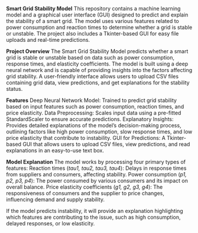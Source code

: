 **Smart Grid Stability Model**
This repository contains a machine learning model and a graphical user interface (GUI) designed to predict and explain the stability of a smart grid. The model uses various features related to power consumption and reaction times to determine whether a grid is stable or unstable. The project also includes a Tkinter-based GUI for easy file uploads and real-time predictions.

**Project Overview**
The Smart Grid Stability Model predicts whether a smart grid is stable or unstable based on data such as power consumption, response times, and elasticity coefficients. The model is built using a deep neural network and is capable of providing insights into the factors affecting grid stability. A user-friendly interface allows users to upload CSV files containing grid data, view predictions, and get explanations for the stability status.

**Features**
Deep Neural Network Model: Trained to predict grid stability based on input features such as power consumption, reaction times, and price elasticity.
Data Preprocessing: Scales input data using a pre-fitted StandardScaler to ensure accurate predictions.
Explanatory Insights: Provides detailed explanations of the model’s decision-making process, outlining factors like high power consumption, slow response times, and low price elasticity that contribute to instability.
GUI for Predictions: A Tkinter-based GUI that allows users to upload CSV files, view predictions, and read explanations in an easy-to-use text box.

**Model Explanation**
The model works by processing four primary types of features:
Reaction times (_tau1, tau2, tau3, tau4_): Delays in response times from suppliers and consumers, affecting stability.
Power consumption (_p1, p2, p3, p4_): The power consumed by various consumers and its impact on overall balance.
Price elasticity coefficients (_g1, g2, g3, g4_): The responsiveness of consumers and the supplier to price changes, influencing demand and supply stability.

If the model predicts instability, it will provide an explanation highlighting which features are contributing to the issue, such as high consumption, delayed responses, or low elasticity.
